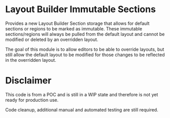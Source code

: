 # Layout Builder Immutable Sections

Provides a new Layout Builder Section storage that allows for default sections
or regions to be marked as immutable. These immutable sections/regions will
always be pulled from the default layout and cannot be modified or deleted
by an overridden layout.

The goal of this module is to allow editors to be able to override layouts,
but still allow the default layout to be modified for those changes to be
reflected in the overridden layout.

# Disclaimer

This code is from a POC and is still in a WIP state and therefore is not yet
ready for production use.

Code cleanup, additional manual and automated testing are still required.
